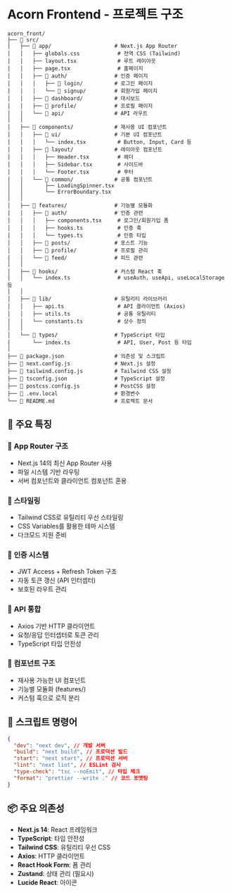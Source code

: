 # Acorn Frontend - 프로젝트 구조

```
acorn_front/
├── 📁 src/
│   ├── 📁 app/                    # Next.js App Router
│   │   ├── globals.css            # 전역 CSS (Tailwind)
│   │   ├── layout.tsx             # 루트 레이아웃
│   │   ├── page.tsx               # 홈페이지
│   │   ├── 📁 auth/               # 인증 페이지
│   │   │   ├── 📁 login/          # 로그인 페이지
│   │   │   └── 📁 signup/         # 회원가입 페이지
│   │   ├── 📁 dashboard/          # 대시보드
│   │   ├── 📁 profile/            # 프로필 페이지
│   │   └── 📁 api/                # API 라우트
│   │
│   ├── 📁 components/             # 재사용 UI 컴포넌트
│   │   ├── 📁 ui/                 # 기본 UI 컴포넌트
│   │   │   └── index.tsx          # Button, Input, Card 등
│   │   ├── 📁 layout/             # 레이아웃 컴포넌트
│   │   │   ├── Header.tsx         # 헤더
│   │   │   ├── Sidebar.tsx        # 사이드바
│   │   │   └── Footer.tsx         # 푸터
│   │   └── 📁 common/             # 공통 컴포넌트
│   │       ├── LoadingSpinner.tsx
│   │       └── ErrorBoundary.tsx
│   │
│   ├── 📁 features/               # 기능별 모듈화
│   │   ├── 📁 auth/               # 인증 관련
│   │   │   ├── components.tsx     # 로그인/회원가입 폼
│   │   │   ├── hooks.ts           # 인증 훅
│   │   │   └── types.ts           # 인증 타입
│   │   ├── 📁 posts/              # 포스트 기능
│   │   ├── 📁 profile/            # 프로필 관리
│   │   └── 📁 feed/               # 피드 관련
│   │
│   ├── 📁 hooks/                  # 커스텀 React 훅
│   │   └── index.ts               # useAuth, useApi, useLocalStorage 등
│   │
│   ├── 📁 lib/                    # 유틸리티 라이브러리
│   │   ├── api.ts                 # API 클라이언트 (Axios)
│   │   ├── utils.ts               # 공통 유틸리티
│   │   └── constants.ts           # 상수 정의
│   │
│   └── 📁 types/                  # TypeScript 타입
│       └── index.ts               # API, User, Post 등 타입
│
├── 📄 package.json                # 의존성 및 스크립트
├── 📄 next.config.js              # Next.js 설정
├── 📄 tailwind.config.js          # Tailwind CSS 설정
├── 📄 tsconfig.json               # TypeScript 설정
├── 📄 postcss.config.js           # PostCSS 설정
├── 📄 .env.local                  # 환경변수
└── 📄 README.md                   # 프로젝트 문서
```

## 🎯 주요 특징

### 📱 **App Router 구조**

- Next.js 14의 최신 App Router 사용
- 파일 시스템 기반 라우팅
- 서버 컴포넌트와 클라이언트 컴포넌트 혼용

### 🎨 **스타일링**

- Tailwind CSS로 유틸리티 우선 스타일링
- CSS Variables를 활용한 테마 시스템
- 다크모드 지원 준비

### 🔐 **인증 시스템**

- JWT Access + Refresh Token 구조
- 자동 토큰 갱신 (API 인터셉터)
- 보호된 라우트 관리

### 🔗 **API 통합**

- Axios 기반 HTTP 클라이언트
- 요청/응답 인터셉터로 토큰 관리
- TypeScript 타입 안전성

### 🧩 **컴포넌트 구조**

- 재사용 가능한 UI 컴포넌트
- 기능별 모듈화 (features/)
- 커스텀 훅으로 로직 분리

## 🚀 **스크립트 명령어**

```json
{
  "dev": "next dev", // 개발 서버
  "build": "next build", // 프로덕션 빌드
  "start": "next start", // 프로덕션 서버
  "lint": "next lint", // ESLint 검사
  "type-check": "tsc --noEmit", // 타입 체크
  "format": "prettier --write ." // 코드 포맷팅
}
```

## 📦 **주요 의존성**

- **Next.js 14**: React 프레임워크
- **TypeScript**: 타입 안전성
- **Tailwind CSS**: 유틸리티 우선 CSS
- **Axios**: HTTP 클라이언트
- **React Hook Form**: 폼 관리
- **Zustand**: 상태 관리 (필요시)
- **Lucide React**: 아이콘
